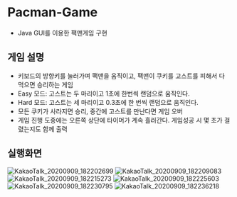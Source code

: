 # Pacman-Game
- Java GUI를 이용한 팩맨게임 구현

## 게임 설명
- 키보드의 방향키를 눌러가며 팩맨을 움직이고, 팩맨이 쿠키를 고스트를 피해서 다 먹으면 승리하는 게임
- Easy 모드: 고스트는 두 마리이고 1초에 한번씩 랜덤으로 움직인다.
- Hard 모드: 고스트는 세 마리이고 0.3초에 한 번씩 랜덤으로 움직인다.
- 모든 쿠키가 사라지면 승리, 중간에 고스트를 만난다면 게임 오버
- 게임 진행 도중에는 오른쪽 상단에 타이머가 계속 흘러간다. 게임성공 시 몇 초가 걸렸는지도 함께 출력

## 실행화면

![KakaoTalk_20200909_182202699](https://user-images.githubusercontent.com/52206971/92580798-cf63e480-f2c9-11ea-9023-024ce23147f4.png)
![KakaoTalk_20200909_182209083](https://user-images.githubusercontent.com/52206971/92581181-4600e200-f2ca-11ea-93ab-68758ca15dac.png)
![KakaoTalk_20200909_182215273](https://user-images.githubusercontent.com/52206971/92581188-48633c00-f2ca-11ea-8434-64be3c5cfadf.png)
![KakaoTalk_20200909_182225603](https://user-images.githubusercontent.com/52206971/92581193-4a2cff80-f2ca-11ea-9aa7-5e29f00a3f73.png)
![KakaoTalk_20200909_182230795](https://user-images.githubusercontent.com/52206971/92581202-4bf6c300-f2ca-11ea-9079-86117b4fd42a.png)
![KakaoTalk_20200909_182236218](https://user-images.githubusercontent.com/52206971/92581210-4e591d00-f2ca-11ea-960d-bf6b1cca15da.png)
